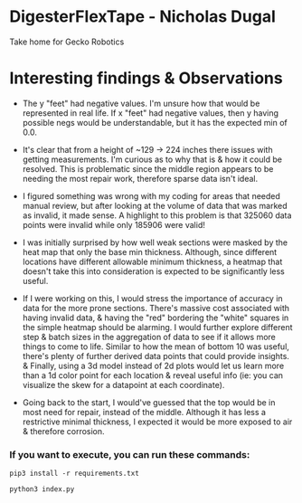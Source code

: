 # DigesterFlexTape - Nicholas Dugal
Take home for Gecko Robotics


# Interesting findings & Observations
* The y "feet" had negative values. I'm unsure how that would be represented in real life. 
If x "feet" had negative values, then y having possible negs would be understandable, but it has the expected min of 0.0.

* It's clear that from a height of ~129 -> 224 inches there issues with getting measurements. I'm curious as to why that is & how it could be resolved.
This is problematic since the middle region appears to be needing the most repair work, therefore sparse data isn't ideal.

*  I figured something was wrong with my coding for areas that needed manual review,
 but after looking at the volume of data that was marked as invalid, it made sense.
 A highlight to this problem is that 325060 data points were invalid while only 185906 were valid!
 
 
* I was initially surprised by how well weak sections were masked by the heat map that only the base min thickness. 
Although, since different locations have different allowable minimum thickness, a heatmap that doesn't take this into consideration is expected to be significantly less useful. 


* If I were working on this, I would stress the importance of accuracy in data for the more prone sections. 
There's massive cost associated with having invalid data, & having the "red" bordering the "white" squares in the simple heatmap should be alarming.
I would further explore different step & batch sizes in the aggregation of data to see if it allows more things to come to life. 
Similar to how the mean of bottom 10 was useful, there's plenty of further derived data points that could provide insights. &
Finally, using a 3d model instead of 2d plots would let us learn more than a 1d color point for each location & reveal useful info (ie: you can visualize the skew for a datapoint at each coordinate).    

* Going back to the start, I would've guessed that the top would be in most need for repair, instead of the middle. 
Although it has less a restrictive minimal thickness, I expected it would be more exposed to air & therefore corrosion.

### If you want to execute, you can run these commands:
`pip3 install -r requirements.txt`

`python3 index.py`

